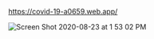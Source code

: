 https://covid-19-a0659.web.app/

![Screen Shot 2020-08-23 at 1 53 02 PM](https://user-images.githubusercontent.com/43775935/90986457-8d584600-e548-11ea-8f65-2d16089cfb9a.png)

